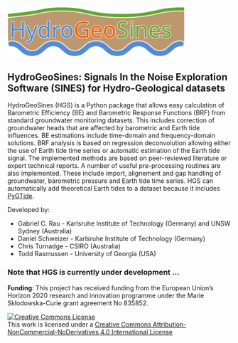 <img src="https://github.com/HydroGeoSines/HydroGeoSines/blob/master/logo/HGS_v0.svg" width="400" />

## HydroGeoSines: Signals In the Noise Exploration Software (SINES) for Hydro-Geological datasets

HydroGeoSines (HGS) is a Python package that allows easy calculation of Barometric Efficiency (BE) and Barometric Response Functions (BRF) from standard groundwater monitoring datasets. This includes correction of groundwater heads that are affected by barometric and Earth tide influences. BE estimations include time-domain and frequency-domain solutions. BRF analysis is based on regression deconvolution allowing either the use of Earth tide time series or automatic estimation of the Earth tide signal. The implemented methods are based on peer-reviewed literature or expert technical reports. A number of useful pre-processing routines are also implemented. These include import, alignement and gap handling of groundwater, barometric pressure and Earth tide time series. HGS can automatically add theoretical Earth tides to a dataset because it includes [PyGTide](https://github.com/hydrogeoscience/pygtide).

Developed by:
* Gabriel C. Rau - Karlsruhe Institute of Technology (Germany) and UNSW Sydney (Australia)
* Daniel Schweizer - Karlsruhe Institute of Technology (Germany)
* Chris Turnadge - CSIRO (Australia)
* Todd Rasmussen - University of Georgia (USA)

### Note that HGS is currently under development ...

**Funding**: This project has received funding from the European Union’s Horizon 2020 research and innovation programme under the Marie Skłodowska-Curie grant agreement No 835852.

<a rel="license" href="http://creativecommons.org/licenses/by-nc-nd/4.0/"><img alt="Creative Commons License" style="border-width:0" src="https://i.creativecommons.org/l/by-nc-nd/4.0/88x31.png" /></a><br />This work is licensed under a <a rel="license" href="http://creativecommons.org/licenses/by-nc-nd/4.0/">Creative Commons Attribution-NonCommercial-NoDerivatives 4.0 International License</a>
